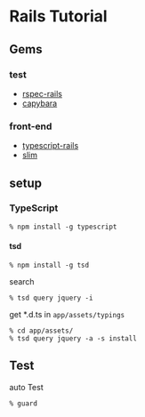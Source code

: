 # Rails Tutorial

## Gems

### test

- [rspec-rails](https://github.com/rspec/rspec-rails)
- [capybara](https://github.com/jnicklas/capybara)

### front-end

- [typescript-rails](https://github.com/typescript-ruby/typescript-rails)
- [slim](https://github.com/slim-template/slim-rails)

## setup

### TypeScript

```
% npm install -g typescript
```

#### tsd

```
% npm install -g tsd
```

search

```
% tsd query jquery -i
```

get *.d.ts in `app/assets/typings`

```
% cd app/assets/
% tsd query jquery -a -s install
```

## Test

auto Test

```
% guard
```
